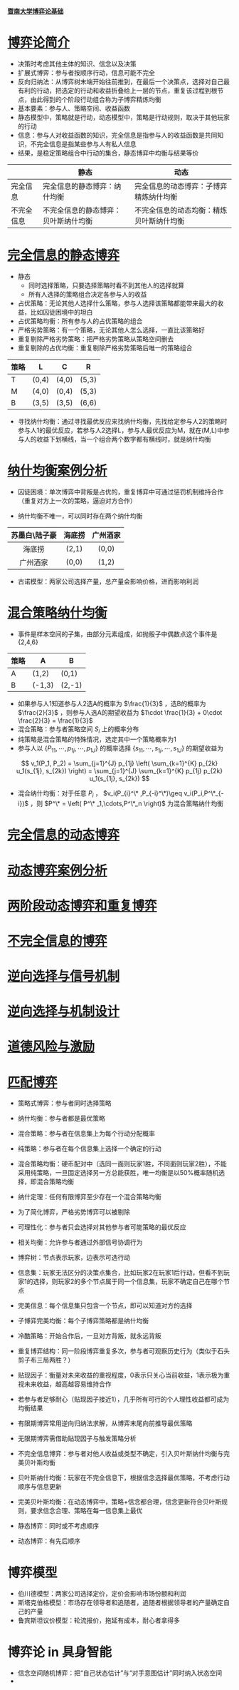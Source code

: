 [**暨南大学博弈论基础**](https://github.com/binwangwork/gameTheory/tree/master)
# [博弈论简介](https://github.com/binwangwork/gameTheory/blob/master/%E5%85%88%E5%AF%BC%E8%AF%BE%20%E5%8D%9A%E5%BC%88%E8%AE%BA%E7%AE%80%E4%BB%8B.pdf)

* 决策时考虑其他主体的知识、信念以及决策
* 扩展式博弈：参与者按顺序行动，信息可能不完全
* 反向归纳法：从博弈树末端开始往前推到，在最后一个决策点，选择对自己最有利的行动，把选定的行动和收益折叠给上一层的节点，重复该过程到根节点，由此得到的个阶段行动组合称为子博弈精炼均衡
* 基本要素：参与人、策略空间、收益函数
* 静态模型中，策略就是行动，动态模型中，策略是行动规则，取决于其他玩家的行动
* 信息：参与人对收益函数的知识，完全信息是指参与人的收益函数是共同知识，不完全信息是指某些参与人有私人信息
* 结果，是稳定策略组合中行动的集合，静态博弈中均衡与结果等价

|           | 静态                             | 动态                             |
|-----------|----------------------------------|----------------------------------|
| 完全信息   | 完全信息的静态博弈：纳什均衡       | 完全信息的动态博弈：子博弈精炼纳什均衡|
| 不完全信息 | 不完全信息的静态博弈：贝叶斯纳什均衡| 不完全信息的动态均衡：精炼贝叶斯纳什均衡|

# [完全信息的静态博弈](https://github.com/binwangwork/gameTheory/blob/master/%E4%B8%80.1%20%E5%AE%8C%E5%85%A8%E4%BF%A1%E6%81%AF%E7%9A%84%E9%9D%99%E6%80%81%E5%8D%9A%E5%BC%88.pdf)

* 静态
  * 同时选择策略，只要选择策略时看不到其他人的选择就算
  * 所有人选择的策略组合决定各参与人的收益
* 占优策略：无论其他人选择什么策略，参与人选择该策略都能带来最大的收益，比如囚徒困境中的坦白
* 占优策略均衡：所有参与人的占优策略的组合
* 严格劣势策略：有一个策略，无论其他人怎么选择，一直比该策略好
* 重复剔除严格劣势策略：把严格劣势策略从策略空间删去
* 重复剔除的占优均衡：重复剔除严格劣势策略后唯一的策略组合

| 策略 | L   | C   | R   |
|--------|-----|-----|-----|
| T      | (0,4) | (4,0) | (5,3) |
| M      | (4,0) | (0,4) | (5,3) |
| B      | (3,5) | (3,5) | (6,6) |

* 寻找纳什均衡：通过寻找最优反应来找纳什均衡，先找给定参与人2的策略时参与人1的最优反应，若参与人2选择L，参与人最优反应为M，就在(M,L)中参与人的收益下划横线，当一个组合两个数字都有横线时，就是纳什均衡

# [纳什均衡案例分析](https://github.com/binwangwork/gameTheory/blob/master/%E4%B8%80.2%20%E7%BA%B3%E4%BB%80%E5%9D%87%E8%A1%A1%E6%A1%88%E4%BE%8B%E5%88%86%E6%9E%90.pdf)

* 囚徒困境：单次博弈中背叛是占优的，重复博弈中可通过惩罚机制维持合作（重复对方上一次的策略，逼迫对方合作）

* 纳什均衡不唯一，可以同时存在两个纳什均衡

| 苏墨白\陆子豪 | 海底捞 | 广州酒家 |
|:---:|:---:|:---:|
| 海底捞 | (2,1) | (0,0) |
| 广州酒家 | (0,0) | (1,2) |

* 古诺模型：两家公司选择产量，总产量会影响价格，进而影响利润

# [混合策略纳什均衡](https://github.com/binwangwork/gameTheory/blob/master/%E4%B8%80.3%20%E6%B7%B7%E5%90%88%E7%AD%96%E7%95%A5%E7%BA%B3%E4%BB%80%E5%9D%87%E8%A1%A1.pdf)

* 事件是样本空间的子集，由部分元素组成，如抛骰子中偶数点这个事件是 {2,4,6}

| 策略    | A       | B       |
|---------|---------|---------|
| A       | (1,2)   | (0,1)   |
| B       | (-1,3)  | (2,-1)  |

* 如果参与人1知道参与人2选A的概率为 $\frac{1}{3}$ ，选B的概率为 $\frac{2}{3}$ ，则参与人选A的期望收益为 $1\cdot \frac{1}{3} + 0\cdot \frac{2}{3} = \frac{1}{3}$
* 混合策略：参与者策略空间 $S_i$ 上的概率分布
* 纯策略是混合策略的特殊情况，选定其中一个策略概率为1
* 参与人以 $\{P_{11},\cdots ,p_{1j},\cdots ,p_{1J}\}$ 的概率选择 $\{s_{11},\cdots ,s_{1j},\cdots ,s_{1J}\}$ 的期望收益为

$$
v_1(P_1, P_2) = \sum_{j=1}^{J} p_{1j} \left( \sum_{k=1}^{K} p_{2k} u_1(s_{1j}, s_{2k}) \right) = \sum_{j=1}^{J} \sum_{k=1}^{K} p_{1j} p_{2k} u_1(s_{1j}, s_{2k})
$$

* 混合纳什均衡：对于任意 $P_i$ ， $v_i(P_{i}^\* ,P_{-i}^\*)\geq v_i(P_i,P^\*_{-i})$ ，则 $P^\* = \left( P^\* _1,\cdots,P^\*_n \right)$ 为混合策略纳什均衡

# [完全信息的动态博弈](https://github.com/binwangwork/gameTheory/blob/master/%E4%BA%8C.1%20%E5%AE%8C%E5%85%A8%E4%BF%A1%E6%81%AF%E7%9A%84%E5%8A%A8%E6%80%81%E5%8D%9A%E5%BC%88.pdf)
# [动态博弈案例分析](https://github.com/binwangwork/gameTheory/blob/master/%E4%BA%8C.2%20%E5%8A%A8%E6%80%81%E5%8D%9A%E5%BC%88%E6%A1%88%E4%BE%8B%E5%88%86%E6%9E%90.pdf)
# [两阶段动态博弈和重复博弈](https://github.com/binwangwork/gameTheory/blob/master/%E4%BA%8C.3%20%E4%B8%A4%E9%98%B6%E6%AE%B5%E5%8A%A8%E6%80%81%E5%8D%9A%E5%BC%88%E5%92%8C%E9%87%8D%E5%A4%8D%E5%8D%9A%E5%BC%88.pdf)
# [不完全信息的博弈](https://github.com/binwangwork/gameTheory/blob/master/%E4%B8%89.1%20%E4%B8%8D%E5%AE%8C%E5%85%A8%E4%BF%A1%E6%81%AF%E7%9A%84%E5%8D%9A%E5%BC%88.pdf)
# [逆向选择与信号机制](https://github.com/binwangwork/gameTheory/blob/master/%E4%B8%89.2%20%E9%80%86%E5%90%91%E9%80%89%E6%8B%A9%E4%B8%8E%E4%BF%A1%E5%8F%B7%E6%9C%BA%E5%88%B6.pdf)
# [逆向选择与机制设计](https://github.com/binwangwork/gameTheory/blob/master/%E4%B8%89.3%20%E9%80%86%E5%90%91%E9%80%89%E6%8B%A9%E4%B8%8E%E6%9C%BA%E5%88%B6%E8%AE%BE%E8%AE%A1.pdf)
# [道德风险与激励](https://github.com/binwangwork/gameTheory/blob/master/%E4%B8%89.4%20%E9%81%93%E5%BE%B7%E9%A3%8E%E9%99%A9%E4%B8%8E%E6%BF%80%E5%8A%B1.pdf)
# [匹配博弈](https://github.com/binwangwork/gameTheory/blob/master/%E5%9B%9B%20%E5%8C%B9%E9%85%8D%E5%8D%9A%E5%BC%88.pdf)







* 策略式博弈：参与者同时选择策略
* 纳什均衡：参与者都是最优策略
* 混合策略：参与者在信息集上为每个行动分配概率
* 纯策略：参与者在每个信息集上选择一个确定的行动
* 混合策略均衡：硬币配对中（选同一面则玩家1胜，不同面则玩家2胜），不能采用纯策略，一旦固定选择另一方总能获胜，唯一均衡是以50%概率随机选择，即混合策略均衡
* 纳什定理：任何有限博弈至少存在一个混合策略均衡

* 为了简化博弈，严格劣势博弈可以被剔除
* 可理性化：参与者只会选择对其他参与者可能策略的最优反应
* 相关均衡：允许参与者通过外部信号协调行为

* 博弈树：节点表示玩家，边表示可选行动
* 信息集：玩家无法区分的决策点集合，比如玩家2在玩家1后行动，但看不到玩家1的选择，则玩家2的多个节点属于同一个信息集，玩家不确定自己在哪个节点
* 完美信息：每个信息集只包含一个节点，即可以知道对方的选择
* 子博弈完美均衡：每个子博弈策略都是纳什均衡
* 冷酷策略：开始合作后，一旦对方背叛，就永远背叛
* 重复博弈结构：同一阶段博弈重复多次，参与者可观察历史行为（类似于石头剪子布三局两胜？）
* 贴现因子：衡量对未来收益的重视程度，0表示只关心当前收益，1表示极为重视未来收益，越高越容易维持合作
* 若参与者足够耐心（贴现因子接近1），几乎所有可行的个人理性收益都可成为均衡结果

* 有限期博弈常用逆向归纳法求解，从博弈末尾向前推导最优策略
* 无限期博弈需借助贴现因子与触发策略分析

* 不完全信息博弈：参与者对他人收益或类型不确定，引入贝叶斯纳什均衡与完美贝叶斯均衡
* 贝叶斯纳什均衡：玩家在不完全信息下，根据信念选择最优策略，不考虑行动顺序与信息更新
* 完美贝叶斯均衡：在动态博弈中，策略+信念都合理，信念更新符合贝叶斯规则，要求信念合理、策略在每一信息集上最优
* 静态博弈：同时或不考虑顺序
* 动态博弈：有先后顺序

# 博弈模型

* 伯川德模型：两家公司选择定价，定价会影响市场份额和利润
* 斯塔克伯格模型：市场存在领导者和追随者，追随者根据领导者的产量确定自己的产量
* 鲁宾斯坦议价模型：轮流报价，拖延有成本，耐心者拿得多

# 博弈论 in 具身智能
* 信念空间随机博弈：把“自己状态估计”与“对手意图估计”同时纳入状态空间
* 

